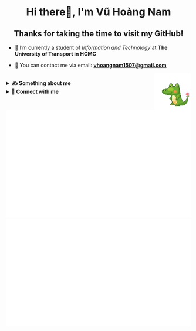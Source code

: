 <h1 align="center">Hi there👋, I'm Vũ Hoàng Nam</h1>

<h2 align="center">Thanks for taking the time to visit my GitHub!</h2>




- 🔭 I’m currently a student of *Information and Technology* at **The University of Transport in HCMC**

- 📧 You can contact me via email: **vhoangnam1507@gmail.com**

<img align="right" src="https://raw.githubusercontent.com/VHNam1507/VHNam1507/master/img/GIF/croko.gif" width="100" height="100" />

<br>
<details>

**<summary> ✍ Something about me </summary>**

- Welcome to my GitHub! **I'm Nam and I hope you find something useful here.** If you want to find out more about me, check out my introduction by <a href=https://github.com/VHNam1507/VHNam1507/blob/master/ABOUTME.md>***clicking here***</a>. If not, no worries, just dive into this poor man's GitHub and see what you can find. Have a nice day!

</details>

<details>

**<summary> 💬 Connect with me </summary>**

<p align="left">
<a href="https://www.linkedin.com/in/vhnam1507/" target="blank"><img align="center" src="https://raw.githubusercontent.com/VHNam1507/VHNam1507/master/img/icons/Social/linked-in-alt.svg" alt="vhnam1507" height="30" width="40" /> LinkedIn </a>
<a href="https://facebook.com/vhnam1507" target="blank"><img align="center" src="https://raw.githubusercontent.com/VHNam1507/VHNam1507/master/img/icons/Social/facebook.svg" alt="vhnam1507" height="30" width="40" /> Facebook </a>
<a href="https://instagram.com/vhnam1507" target="blank"><img align="center" src="https://raw.githubusercontent.com/VHNam1507/VHNam1507/master/img/icons/Social/instagram.svg" alt="vhnam1507" height="30" width="40" /> Instagram </a>

</p>

</details>

<br>

<a href="https://github.com/jstrieb/github-stats">
<img src="https://github.com/VHNam1507/VHNam1507/blob/master/generated/overview.svg#gh-dark-mode-only" />
<img src="https://github.com/VHNam1507/VHNam1507/blob/master/generated/languages.svg#gh-dark-mode-only" />
</a>
